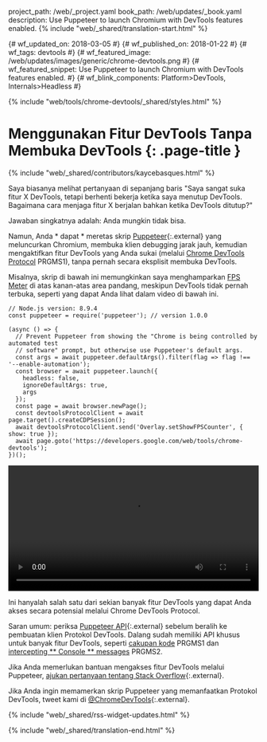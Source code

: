 project_path: /web/_project.yaml
book_path: /web/updates/_book.yaml
description: Use Puppeteer to launch Chromium with DevTools features enabled.
{% include "web/_shared/translation-start.html" %}

{# wf_updated_on: 2018-03-05 #}
{# wf_published_on: 2018-01-22 #}
{# wf_tags: devtools #}
{# wf_featured_image: /web/updates/images/generic/chrome-devtools.png #}
{# wf_featured_snippet: Use Puppeteer to launch Chromium with DevTools features enabled. #}
{# wf_blink_components: Platform>DevTools, Internals>Headless #}

{% include "web/tools/chrome-devtools/_shared/styles.html" %}

# Menggunakan Fitur DevTools Tanpa Membuka DevTools {: .page-title }

{% include "web/_shared/contributors/kaycebasques.html" %}

Saya biasanya melihat pertanyaan di sepanjang baris "Saya sangat suka fitur X DevTools, tetapi berhenti bekerja ketika saya menutup DevTools. Bagaimana cara menjaga fitur X berjalan bahkan ketika DevTools ditutup?"

Jawaban singkatnya adalah: Anda mungkin tidak bisa.

Namun, Anda * dapat * meretas skrip [Puppeteer][puppeteer]{:.external} yang meluncurkan Chromium, membuka klien debugging jarak jauh, kemudian mengaktifkan fitur DevTools yang Anda sukai (melalui [Chrome DevTools Protocol][CDP] PRGMS1), tanpa pernah secara eksplisit membuka DevTools.

[puppeteer]: https://github.com/GoogleChrome/puppeteer
[CDP]: https://chromedevtools.github.io/devtools-protocol/

Misalnya, skrip di bawah ini memungkinkan saya menghamparkan [FPS Meter][FPS] di atas kanan-atas area pandang, meskipun DevTools tidak pernah terbuka, seperti yang dapat Anda lihat dalam video di bawah ini.

[FPS]: /web/tools/chrome-devtools/evaluate-performance/reference#fps-meter

    // Node.js version: 8.9.4
    const puppeteer = require('puppeteer'); // version 1.0.0

    (async () => {
      // Prevent Puppeteer from showing the "Chrome is being controlled by automated test
      // software" prompt, but otherwise use Puppeteer's default args.
      const args = await puppeteer.defaultArgs().filter(flag => flag !== '--enable-automation');
      const browser = await puppeteer.launch({
        headless: false,
        ignoreDefaultArgs: true,
        args
      });
      const page = await browser.newPage();
      const devtoolsProtocolClient = await page.target().createCDPSession();
      await devtoolsProtocolClient.send('Overlay.setShowFPSCounter', { show: true });
      await page.goto('https://developers.google.com/web/tools/chrome-devtools');
    })();

<style>  video { width: 100%; } </style>

<video controls>  <source src="https://storage.googleapis.com/webfundamentals-assets/updates/2018/01/devtools.mp4"> </video>

Ini hanyalah salah satu dari sekian banyak fitur DevTools yang dapat Anda akses secara potensial melalui Chrome DevTools Protocol.

Saran umum: periksa [Puppeteer API][API]{:.external} sebelum beralih ke pembuatan klien Protokol DevTools. Dalang sudah memiliki API khusus untuk banyak fitur DevTools, seperti [cakupan kode][coverage] PRGMS1 dan [intercepting ** Console ** messages][console] PRGMS2.

[API]: https://github.com/GoogleChrome/puppeteer/blob/master/docs/api.md
[coverage]: https://github.com/GoogleChrome/puppeteer/blob/master/docs/api.md#class-coverage
[console]: https://github.com/GoogleChrome/puppeteer/blob/master/docs/api.md#event-console

Jika Anda memerlukan bantuan mengakses fitur DevTools melalui Puppeteer, [ajukan pertanyaan tentang Stack Overflow][SO]{:.external}.

Jika Anda ingin memamerkan skrip Puppeteer yang memanfaatkan Protokol DevTools, tweet kami di [@ChromeDevTools][twitter]{:.external}.

[SO]: https://stackoverflow.com/questions/ask?tags=google-chrome-devtools,puppeteer
[twitter]: https://twitter.com/chromedevtools

{% include "web/_shared/rss-widget-updates.html" %}

{% include "web/_shared/translation-end.html" %}